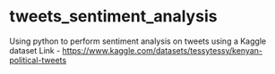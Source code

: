 # tweets_sentiment_analysis
Using python to perform sentiment analysis on tweets using a Kaggle dataset
Link - https://www.kaggle.com/datasets/tessytessy/kenyan-political-tweets
